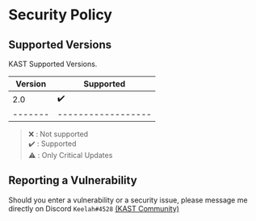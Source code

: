 # Security Policy

## Supported Versions

KAST Supported Versions.

| Version | Supported          |
| ------- | ------------------ |
|   2.0   | :heavy_check_mark: |
| ------- | ------------------ |

> :x:  : Not supported  
> :heavy_check_mark: : Supported  
> :warning:  : Only Critical Updates  

## Reporting a Vulnerability

Should you enter a vulnerability or a security issue, please message me directly on Discord `Keelah#4528` [(KAST Community)](https://discord.gg/2BUuZa3)